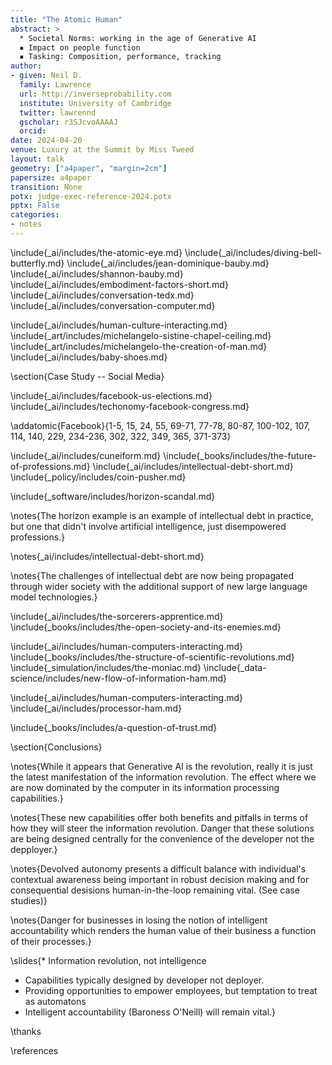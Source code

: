 ```yaml
---
title: "The Atomic Human"
abstract: >
  * Societal Norms: working in the age of Generative AI
  ▪ Impact on people function
  ▪ Tasking: Composition, performance, tracking
author:
- given: Neil D.
  family: Lawrence
  url: http://inverseprobability.com
  institute: University of Cambridge
  twitter: lawrennd
  gscholar: r3SJcvoAAAAJ
  orcid: 
date: 2024-04-20
venue: Luxury at the Summit by Miss Tweed
layout: talk
geometry: ["a4paper", "margin=2cm"]
papersize: a4paper
transition: None
potx: judge-exec-reference-2024.potx
pptx: False
categories:
- notes
---
```


\include{_ai/includes/the-atomic-eye.md}
\include{_ai/includes/diving-bell-butterfly.md}
\include{_ai/includes/jean-dominique-bauby.md}
\include{_ai/includes/shannon-bauby.md}
\include{_ai/includes/embodiment-factors-short.md}
\include{_ai/includes/conversation-tedx.md}
\include{_ai/includes/conversation-computer.md}

\include{_ai/includes/human-culture-interacting.md}
\include{_art/includes/michelangelo-sistine-chapel-ceiling.md}
\include{_art/includes/michelangelo-the-creation-of-man.md}
\include{_ai/includes/baby-shoes.md}



\section{Case Study -- Social Media}

\include{_ai/includes/facebook-us-elections.md}
\include{_ai/includes/techonomy-facebook-congress.md}

\addatomic{Facebook}{1-5, 15, 24, 55, 69-71, 77-78, 80-87, 100-102, 107, 114, 140, 229, 234-236, 302, 322, 349, 365, 371-373}


\include{_ai/includes/cuneiform.md}
\include{_books/includes/the-future-of-professions.md}
\include{_ai/includes/intellectual-debt-short.md}
\include{_policy/includes/coin-pusher.md}


\include{_software/includes/horizon-scandal.md}

\notes{The horizon example is an example of intellectual debt in practice, but one that didn't involve artificial intelligence, just disempowered professions.}

\notes{_ai/includes/intellectual-debt-short.md}

\notes{The challenges of intellectual debt are now being propagated through wider society with the additional support of new large language model technologies.}

\include{_ai/includes/the-sorcerers-apprentice.md}
\include{_books/includes/the-open-society-and-its-enemies.md}


\include{_ai/includes/human-computers-interacting.md}
\include{_books/includes/the-structure-of-scientific-revolutions.md}
\include{_simulation/includes/the-moniac.md}
\include{_data-science/includes/new-flow-of-information-ham.md}

\include{_ai/includes/human-computers-interacting.md}
\include{_ai/includes/processor-ham.md}

\include{_books/includes/a-question-of-trust.md}

\section{Conclusions}

\notes{While it appears that Generative AI is the revolution, really it is just the latest manifestation of the information revolution. The effect where we are now dominated by the computer in its information processing capabilities.}

\notes{These new capabilities offer both benefits and pitfalls in terms of how they will steer the information revolution. Danger that these solutions are being designed centrally for the convenience of the developer not the depployer.}

\notes{Devolved autonomy presents a difficult balance with individual's contextual awareness being important in robust decision making and for consequential desisions human-in-the-loop remaining vital. (See case studies)}

\notes{Danger for businesses in losing the notion of intelligent accountability which renders the human value of their business a function of their processes.}


\slides{* Information revolution, not intelligence
* Capabilities typically designed by developer not deployer.
* Providing opportunities to empower employees, but temptation to treat as automatons
* Intelligent accountability (Baroness O'Neill) will remain vital.}

\thanks

\references
